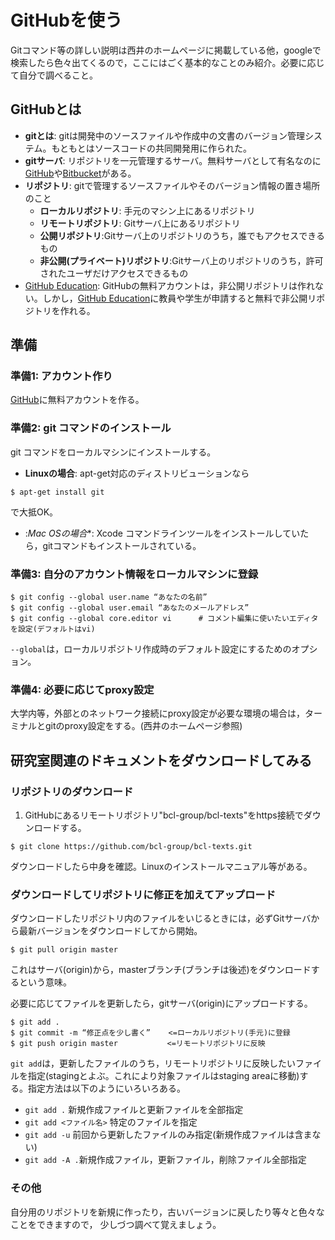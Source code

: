 # GitHubを使う

Gitコマンド等の詳しい説明は西井のホームページに掲載している他，googleで検索したら色々出てくるので，ここにはごく基本的なことのみ紹介。必要に応じて自分で調べること。

## GitHubとは

- **gitとは**: gitは開発中のソースファイルや作成中の文書のバージョン管理システム。もともとはソースコードの共同開発用に作られた。
- **gitサーバ**: リポジトリを一元管理するサーバ。無料サーバとして有名なのに[GitHub](https://github.com/)や[Bitbucket](https://bitbucket.org)がある。
- **リポジトリ**: gitで管理するソースファイルやそのバージョン情報の置き場所のこと
  - **ローカルリポジトリ**: 手元のマシン上にあるリポジトリ
  - **リモートリポジトリ**: Gitサーバ上にあるリポジトリ
  - **公開リポジトリ**:Gitサーバ上のリポジトリのうち，誰でもアクセスできるもの
  - **非公開(プライベート)リポジトリ**:Gitサーバ上のリポジトリのうち，許可されたユーザだけアクセスできるもの
- [GitHub Education](https://education.github.com/): GitHubの無料アカウントは，非公開リポジトリは作れない。しかし，[GitHub Education](https://education.github.com/)に教員や学生が申請すると無料で非公開リポジトリを作れる。


## 準備
### 準備1: アカウント作り

[GitHub](https://github.com/)に無料アカウントを作る。

### 準備2: git コマンドのインストール

git コマンドをローカルマシンにインストールする。

- **Linuxの場合**: apt-get対応のディストリビューションなら
```
$ apt-get install git
```
で大抵OK。
- :*Mac OSの場合**: Xcode コマンドラインツールをインストールしていたら，gitコマンドもインストールされている。

### 準備3: 自分のアカウント情報をローカルマシンに登録

```
$ git config --global user.name “あなたの名前”
$ git config --global user.email “あなたのメールアドレス”
$ git config --global core.editor vi      # コメント編集に使いたいエディタを設定(デフォルトはvi)
```

`--global`は，ローカルリポジトリ作成時のデフォルト設定にするためのオプション。

### 準備4: 必要に応じてproxy設定

大学内等，外部とのネットワーク接続にproxy設定が必要な環境の場合は，ターミナルとgitのproxy設定をする。(西井のホームページ参照)

## 研究室関連のドキュメントをダウンロードしてみる

### リポジトリのダウンロード

1. GitHubにあるリモートリポジトリ"bcl-group/bcl-texts"をhttps接続でダウンロードする。
```
$ git clone https://github.com/bcl-group/bcl-texts.git
```
ダウンロードしたら中身を確認。Linuxのインストールマニュアル等がある。

### ダウンロードしてリポジトリに修正を加えてアップロード

ダウンロードしたリポジトリ内のファイルをいじるときには，必ずGitサーバから最新バージョンをダウンロードしてから開始。

```
$ git pull origin master  
```

これはサーバ(origin)から，masterブランチ(ブランチは後述)をダウンロードするという意味。

必要に応じてファイルを更新したら，gitサーバ(origin)にアップロードする。
```
$ git add .
$ git commit -m “修正点を少し書く”    <=ローカルリポジトリ(手元)に登録
$ git push origin master           <=リモートリポジトリに反映  
```

`git add`は，更新したファイルのうち，リモートリポジトリに反映したいファイルを指定(stagingとよぶ。これにより対象ファイルはstaging areaに移動)する。指定方法は以下のようにいろいろある。
- `git add .` 新規作成ファイルと更新ファイルを全部指定
- `git add <ファイル名>` 特定のファイルを指定
- `git add -u` 前回から更新したファイルのみ指定(新規作成ファイルは含まない)
- `git add -A .`新規作成ファイル，更新ファイル，削除ファイル全部指定

### その他

自分用のリポジトリを新規に作ったり，古いバージョンに戻したり等々と色々なことをできますので，
少しづつ調べて覚えましょう。
